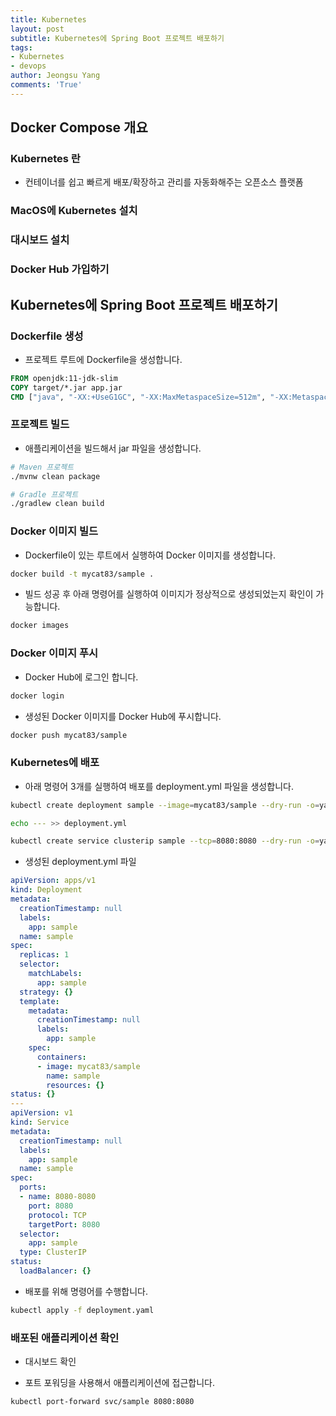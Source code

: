 ```yaml
---
title: Kubernetes
layout: post
subtitle: Kubernetes에 Spring Boot 프로젝트 배포하기
tags:
- Kubernetes
- devops
author: Jeongsu Yang
comments: 'True'
---
```


## Docker Compose 개요

### Kubernetes 란

- 컨테이너를 쉽고 빠르게 배포/확장하고 관리를 자동화해주는 오픈소스 플랫폼

### MacOS에 Kubernetes 설치

### 대시보드 설치

### Docker Hub 가입하기

## Kubernetes에 Spring Boot 프로젝트 배포하기

### Dockerfile 생성

- 프로젝트 루트에 Dockerfile을 생성합니다.

```dockerfile
FROM openjdk:11-jdk-slim
COPY target/*.jar app.jar
CMD ["java", "-XX:+UseG1GC", "-XX:MaxMetaspaceSize=512m", "-XX:MetaspaceSize=256m", "-jar", "app.jar"]
```

### 프로젝트 빌드

- 애플리케이션을 빌드해서 jar 파일을 생성합니다.

```bash
# Maven 프로젝트
./mvnw clean package

# Gradle 프로젝트
./gradlew clean build
```

### Docker 이미지 빌드

- Dockerfile이 있는 루트에서 실행하여 Docker 이미지를 생성합니다.

```bash
docker build -t mycat83/sample .
```

- 빌드 성공 후 아래 명령어를 실행하여 이미지가 정상적으로 생성되었는지 확인이 가능합니다.

```bash
docker images
```

### Docker 이미지 푸시

- Docker Hub에 로그인 합니다.

```bash
docker login
```

- 생성된 Docker 이미지를 Docker Hub에 푸시합니다.

```bash
docker push mycat83/sample
```

### Kubernetes에 배포

- 아래 명령어 3개를 실행하여 배포를 deployment.yml 파일을 생성합니다.

```bash
kubectl create deployment sample --image=mycat83/sample --dry-run -o=yaml > deployment.yml

echo --- >> deployment.yml

kubectl create service clusterip sample --tcp=8080:8080 --dry-run -o=yaml >> deployment.yml
```

- 생성된 deployment.yml 파일

```yaml
apiVersion: apps/v1
kind: Deployment
metadata:
  creationTimestamp: null
  labels:
    app: sample
  name: sample
spec:
  replicas: 1
  selector:
    matchLabels:
      app: sample
  strategy: {}
  template:
    metadata:
      creationTimestamp: null
      labels:
        app: sample
    spec:
      containers:
      - image: mycat83/sample
        name: sample
        resources: {}
status: {}
---
apiVersion: v1
kind: Service
metadata:
  creationTimestamp: null
  labels:
    app: sample
  name: sample
spec:
  ports:
  - name: 8080-8080
    port: 8080
    protocol: TCP
    targetPort: 8080
  selector:
    app: sample
  type: ClusterIP
status:
  loadBalancer: {}
```

- 배포를 위해 명령어를 수행합니다.

```bash
kubectl apply -f deployment.yaml
```

### 배포된 애플리케이션 확인

- 대시보드 확인

- 포트 포워딩을 사용해서 애플리케이션에 접근합니다.

```bash
kubectl port-forward svc/sample 8080:8080
```
